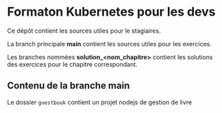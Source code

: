 # Formaton Kubernetes pour les devs

Ce dépôt contient les sources utiles pour le stagiaires.

La branch principale **main** contient les sources utiles pour les exercices.

Les branches nommées **solution_<nom_chapitre>** contient les solutions des exercices pour le chapitre correspondant.

## Contenu de la branche main

Le dossier `guestbook` contient un projet nodejs de gestion de livre




